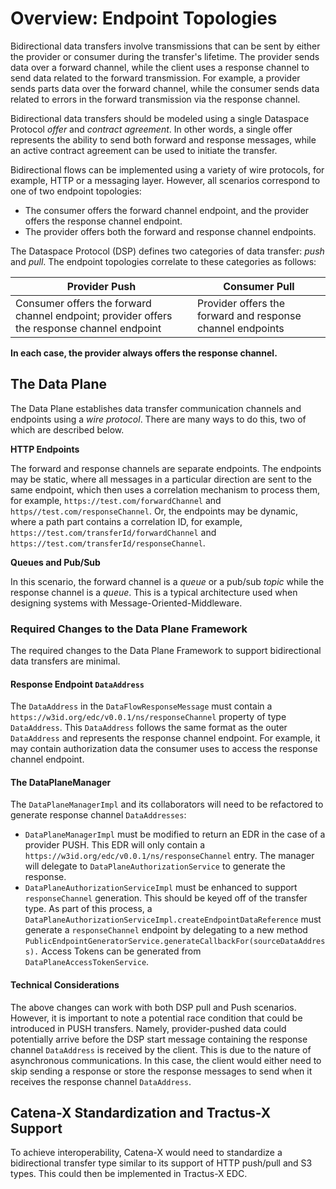 # Overview: Endpoint Topologies

Bidirectional data transfers involve transmissions that can be sent by either the provider or consumer during the
transfer's lifetime. The provider sends data over a forward channel, while the client uses a response channel to send
data related to the forward transmission. For example, a provider sends parts data over the forward channel, while the
consumer sends data related to errors in the forward transmission via the response channel.

Bidirectional data transfers should be modeled using a single Dataspace Protocol *offer* and *contract agreement*. In
other words, a single offer represents the ability to send both forward and response messages, while an active contract
agreement can be used to initiate the transfer.

Bidirectional flows can be implemented using a variety of wire protocols, for example, HTTP or a messaging layer.
However, all scenarios correspond to one of two endpoint topologies:

- The consumer offers the forward channel endpoint, and the provider offers the response channel endpoint.
- The provider offers both the forward and response channel endpoints.

The Dataspace Protocol (DSP) defines two categories of data transfer: *push* and *pull*. The endpoint topologies
correlate to these categories as follows:

| Provider Push                                                                               | Consumer Pull                                              |
|---------------------------------------------------------------------------------------------|------------------------------------------------------------|
| Consumer offers the forward channel endpoint; provider offers the response channel endpoint | Provider offers the forward and response channel endpoints |

**In each case, the provider always offers the response channel.**

## The Data Plane

The Data Plane establishes data transfer communication channels and endpoints using a *wire protocol*. There are many
ways to do this, two of which are described below.

**HTTP Endpoints**

The forward and response channels are separate endpoints. The endpoints may be static, where all messages in a
particular direction are sent to the same endpoint, which then uses a correlation mechanism to process them, for
example, `https://test.com/forwardChannel` and `https//test.com/responseChannel`. Or, the endpoints may be dynamic,
where a path part contains a correlation ID, for example, `https://test.com/transferId/forwardChannel`
and `https://test.com/transferId/responseChannel`.

**Queues and Pub/Sub**

In this scenario, the forward channel is a *queue* or a pub/sub *topic* while the response channel is a *queue*. This is
a typical architecture used when designing systems with Message-Oriented-Middleware.

### Required Changes to the Data Plane Framework

The required changes to the Data Plane Framework to support bidirectional data transfers are minimal.

#### Response Endpoint `DataAddress`

The `DataAddress` in the `DataFlowResponseMessage` must contain a `https://w3id.org/edc/v0.0.1/ns/responseChannel`
property of type `DataAddress`. This `DataAddress` follows the same format as the outer `DataAddress` and represents the
response channel endpoint. For example, it may contain authorization data the consumer uses to access the response
channel endpoint.

#### The DataPlaneManager

The `DataPlaneManagerImpl` and its collaborators will need to be refactored to generate response
channel `DataAddresses`:

- `DataPlaneManagerImpl` must be modified to return an EDR in the case of a provider PUSH. This EDR will only contain
  a `https://w3id.org/edc/v0.0.1/ns/responseChannel` entry. The manager will delegate to `DataPlaneAuthorizationService`
  to generate the response.
- `DataPlaneAuthorizationServiceImpl` must be enhanced to support `responseChannel` generation. This should be keyed off
  of the transfer type. As part of this process, a `DataPlaneAuthorizationServiceImpl.createEndpointDataReference` must
  generate a `responseChannel` endpoint by delegating to a new
  method `PublicEndpointGeneratorService.generateCallbackFor(sourceDataAddress).` Access Tokens can be generated
  from `DataPlaneAccessTokenService`.

#### Technical Considerations

The above changes can work with both DSP pull and Push scenarios. However, it is important to note a potential race
condition that could be introduced in PUSH transfers. Namely, provider-pushed data could potentially arrive before the
DSP start message containing the response channel `DataAddress` is received by the client. This is due to the nature of
asynchronous communications. In this case, the client would either need to skip sending a response or store the response
messages to send when it receives the response channel `DataAddress`.

## Catena-X Standardization and Tractus-X Support

To achieve interoperability, Catena-X would need to standardize a bidirectional transfer type similar to its support of
HTTP push/pull and S3 types. This could then be implemented in Tractus-X EDC.

